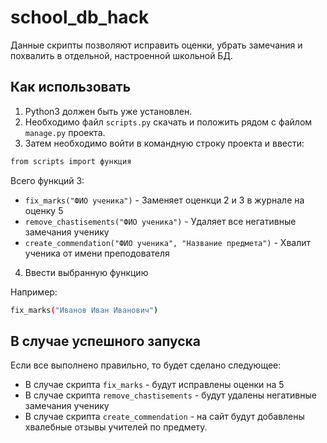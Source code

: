 # school_db_hack

Данные скрипты позволяют исправить оценки, убрать замечания и похвалить в отдельной, настроенной школьной БД.

## Как использовать

1. Python3 должен быть уже установлен.
2. Необходимо файл `scripts.py` скачать и положить рядом с файлом `manage.py` проекта.
3. Затем необходимо войти в командную строку проекта и ввести:
```bash
from scripts import функция
```
Всего функций 3:
* `fix_marks("ФИО ученика")` - Заменяет оценкци 2 и 3 в журнале на оценку 5
* `remove_chastisements("ФИО ученика")` - Удаляет все негативные замечания ученику
* `create_commendation("ФИО ученика", "Название предмета")` - Хвалит ученика от имени преподователя

4. Ввести выбранную функцию

Например:
```bash
fix_marks("Иванов Иван Иванович")
```

## В случае успешного запуска

Если все выполнено правильно, то будет сделано следующее:

* В случае скрипта `fix_marks` - будут исправлены оценки на 5
* В случае скрипта `remove_chastisements` - будут удалены негативные замечания ученику
* В случае скрипта `create_commendation` - на сайт будут добавлены хвалебные отзывы учителей по предмету.
